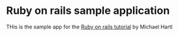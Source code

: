 # Ruby on rails sample application

THis is the sample app for the [Ruby on rails tutorial](http://railstutorial.org/) by Michael Hartl